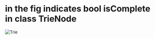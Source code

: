 # in the fig indicates bool isComplete in class TrieNode
![Trie](https://user-images.githubusercontent.com/86003701/236671189-5824652a-92ae-463c-ada9-1d15f0d4557f.png)
